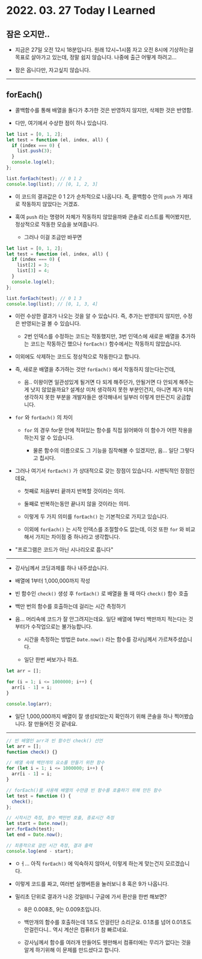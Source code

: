 # 2022. 03. 27 Today I Learned

## 잠은 오지만..

- 지금은 27일 오전 12시 18분입니다. 원래 12시~1시쯤 자고 오전 8시에 기상하는걸 목표로 살아가고 있는데, 정말 쉽지 않습니다. 나중에 출근 어떻게 하려고...

- 잠은 옵니다만, 자고싶지 않습니다.

---

## forEach()

- 콜백함수를 통해 배열을 돌다가 추가한 것은 반영하지 않지만, 삭제한 것은 반영함.

- 다만, 여기에서 수상한 점이 하나 있습니다.

```js
let list = [0, 1, 2];
let test = function (el, index, all) {
  if (index === 0) {
    list.push(3);
  }
  console.log(el);
};

list.forEach(test); // 0 1 2
console.log(list); // [0, 1, 2, 3]
```

- 이 코드의 결과값은 0 1 2가 순차적으로 나옵니다. 즉, 콜백함수 안의 `push` 가 제대로 작동하지 않았다는 거겠죠.

- 혹여 `push` 라는 명령어 자체가 작동하지 않았을까봐 콘솔로 리스트를 찍어봤지만, 정상적으로 작동한 모습을 보여줍니다.

  - 그러나 이걸 조금만 바꾸면

```js
let list = [0, 1, 2];
let test = function (el, index, all) {
  if (index === 0) {
    list[2] = 3;
    list[3] = 4;
  }
  console.log(el);
};

list.forEach(test); // 0 1 3
console.log(list); // [0, 1, 3, 4]
```

- 이런 수상한 결과가 나오는 것을 알 수 있습니다. 즉, 추가는 반영되지 않지만, 수정은 반영되는걸 볼 수 있습니다.

  - 2번 인덱스를 수정하는 코드는 작동했지만, 3번 인덱스에 새로운 배열을 추가하는 코드는 작동하긴 했으나 `forEach()` 함수에서는 작동하지 않았습니다.

- 이외에도 삭제하는 코드도 정상적으로 작동한다고 합니다.

- 즉, 새로운 배열을 추가하는 것만 `forEach()` 에서 작동하지 않는다는건데,

  - 음.. 이왕이면 일관성있게 될거면 다 되게 해주던가, 안될거면 다 안되게 해주는게 낫지 않았을까요? 설계상 미처 생각하지 못한 부분인건지, 아니면 제가 미처 생각하지 못한 부분을 개발자들은 생각해내서 일부러 이렇게 만든건지 궁금합니다.

- `for` 와 `forEach()` 의 차이

  - `for` 의 경우 for문 안에 적혀있는 함수를 직접 읽어봐야 이 함수가 어떤 작용을 하는지 알 수 있습니다.

    - 물론 함수의 이름으로도 그 기능을 짐작해볼 수 있겠지만, 음... 일단 그렇다고 칩시다.

- 그러나 여기서 `forEach()` 가 상대적으로 갖는 장점이 있습니다. 시맨틱적인 장점인데요,

  - 첫째로 처음부터 끝까지 반복할 것이라는 의미.

  - 둘째로 반복하는동안 끝나지 않을 것이라는 의미.

  - 이렇게 두 가지 의미를 `forEach()` 는 기본적으로 가지고 있습니다.

  - 이외에 `forEach()` 는 시작 인덱스를 조절할수도 없는데, 이것 또한 `for` 와 비교해서 가지는 차이점 중 하나라고 생각합니다.

- "프로그램은 코드가 아닌 시나리오로 풉니다"

---

- 강사님께서 코딩과제를 하나 내주셨습니다.

- 배열에 1부터 1,000,000까지 작성

- 빈 함수인 `check()` 생성 후 `forEach()` 로 배열을 돌 때 마다 `check()` 함수 호출

- 백만 번의 함수를 호출하는데 걸리는 시간 측정하기

- 음... 머리속에 코드가 잘 안그려지는데요. 일단 배열에 1부터 백만까지 적는다는 것 부터가 수작업으로는 불가능합니다.

  - 시간을 측정하는 방법은 `Date.now()` 라는 함수를 강사님께서 가르쳐주셨습니다.

  - 일단 한번 써보기나 하죠.

```js
let arr = [];

for (i = 1; i <= 1000000; i++) {
  arr[i - 1] = i;
}

console.log(arr);
```

- 일단 1,000,000까지 배열이 잘 생성되었는지 확인하기 위해 콘솔을 하나 찍어봤습니다. 잘 만들어진 것 같네요.

---

```js
// 빈 배열인 arr과 빈 함수인 check() 선언
let arr = [];
function check() {}

// 배열 속에 백만개의 요소를 만들기 위한 함수
for (let i = 1; i <= 1000000; i++) {
  arr[i - 1] = i;
}

// forEach()를 사용해 배열의 수만큼 빈 함수를 호출하기 위해 만든 함수
let test = function () {
  check();
};

// 시작시간 측정, 함수 백만번 호출, 종료시간 측정
let start = Date.now();
arr.forEach(test);
let end = Date.now();

// 최종적으로 걸린 시간 측정, 결과 출력
console.log(end - start);
```

- ㅇㅓ... 아직 `forEach()` 에 익숙하지 않아서, 이렇게 하는게 맞는건지 모르겠습니다.

- 이렇게 코드를 짜고, 여러번 실행버튼을 눌러보니 8 혹은 9가 나옵니다.

- 밀리초 단위로 결과가 나온 것일테니 구글에 가서 환산을 한번 해보면?

  - 8은 0.008초, 9는 0.009초입니다.

  - 백만개의 함수를 호출하는데 1초도 안걸린단 소리군요. 0.1초를 넘어 0.01초도 안걸린다니.. 역시 계산은 컴퓨터가 참 빠르네요.

  - 강사님께서 함수를 여러개 만들어도 웬만해서 컴퓨터에는 무리가 없다는 것을 알게 하기위해 이 문제를 만드셨다고 합니다.

